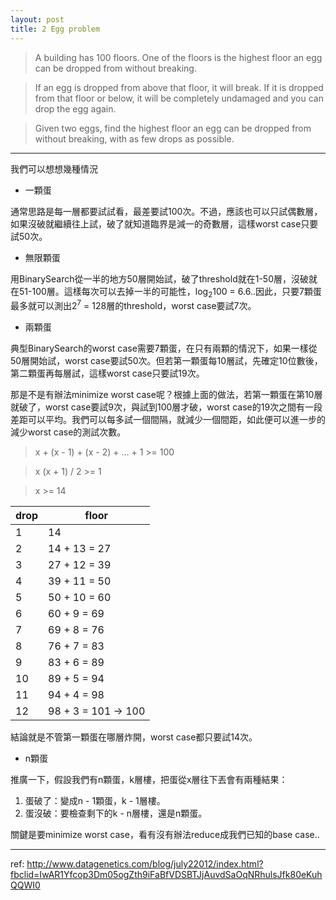 ```yaml
---
layout: post
title: 2 Egg problem
---
```


> A building has 100 floors. One of the floors is the highest floor an egg can be dropped from without breaking.

> If an egg is dropped from above that floor, it will break. If it is dropped from that floor or below, it will be completely undamaged and you can drop the egg again.

> Given two eggs, find the highest floor an egg can be dropped from without breaking, with as few drops as possible.

---

我們可以想想幾種情況

- 一顆蛋

通常思路是每一層都要試試看，最差要試100次。不過，應該也可以只試偶數層，如果沒破就繼續往上試，破了就知道臨界是減一的奇數層，這樣worst case只要試50次。

- 無限顆蛋

用BinarySearch從一半的地方50層開始試，破了threshold就在1-50層，沒破就在51-100層。這樣每次可以去掉一半的可能性，log<sub>2</sub>100 = 6.6..因此，只要7顆蛋最多就可以測出2<sup>7</sup> = 128層的threshold，worst case要試7次。

- 兩顆蛋

典型BinarySearch的worst case需要7顆蛋，在只有兩顆的情況下，如果一樣從50層開始試，worst case要試50次。但若第一顆蛋每10層試，先確定10位數後，第二顆蛋再每層試，這樣worst case只要試19次。

那是不是有辦法minimize worst case呢？根據上面的做法，若第一顆蛋在第10層就破了，worst case要試9次，與試到100層才破，worst case的19次之間有一段差距可以平均。我們可以每多試一個間隔，就減少一個間距，如此便可以進一步的減少worst case的測試次數。

> x + (x - 1) + (x - 2) + ... + 1 >= 100

> x (x + 1) / 2 >= 1

> x >= 14

drop | floor
-----|------
1    | 14
2    | 14 + 13 = 27
3    | 27 + 12 = 39
4    | 39 + 11 = 50
5    | 50 + 10 = 60
6    | 60 + 9 = 69
7    | 69 + 8 = 76
8    | 76 + 7 = 83
9    | 83 + 6 = 89
10   | 89 + 5 = 94
11   | 94 + 4 = 98 
12   | 98 + 3 = 101 -> 100

結論就是不管第一顆蛋在哪層炸開，worst case都只要試14次。

- n顆蛋

推廣一下，假設我們有n顆蛋，k層樓，把蛋從x層往下丟會有兩種結果：

1. 蛋破了：變成n - 1顆蛋，k - 1層樓。
2. 蛋沒破：要檢查剩下的k - n層樓，還是n顆蛋。

關鍵是要minimize worst case，看有沒有辦法reduce成我們已知的base case..

---
ref:
<http://www.datagenetics.com/blog/july22012/index.html?fbclid=IwAR1Yfcop3Dm05ogZth9iFaBfVDSBTJjAuvdSaOqNRhulsJfk80eKuhQQWI0>
